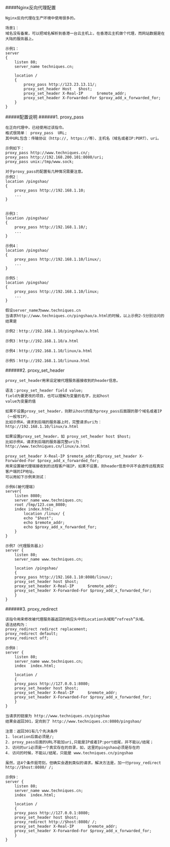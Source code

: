 ####Nginx反向代理配置

```
Nginx反向代理在生产环境中使用很多的。

场景1：
域名没有备案，可以把域名解析到香港一台云主机上，在香港云主机做个代理，而网站数据是在大陆的服务器上。

示例1：
server 
{
    listen 80;
    server_name techniques.cn;
    
    location /
    {
        proxy_pass http://123.23.13.11/;
        proxy_set_header Host   $host;
        proxy_set_header X-Real-IP      $remote_addr;
        proxy_set_header X-Forwarded-For $proxy_add_x_forwarded_for;
    }
}
```
#####配置说明
######1. proxy_pass

    在正向代理中，已经使用过该指令。
    格式很简单： proxy_pass  URL;
    其中URL包含：传输协议（http://, https://等）、主机名（域名或者IP:PORT）、uri。

    示例如下：
    proxy_pass http://www.techniques.cn/;
    proxy_pass http://192.168.200.101:8080/uri;
    proxy_pass unix:/tmp/www.sock;
    
    对于proxy_pass的配置有几种情况需要注意。
    示例2：
    location /pingshao/
    {
        proxy_pass http://192.168.1.10;
        ...
    }
    
    
    示例3：
    location /pingshao/
    {
        proxy_pass http://192.168.1.10/;
        ...
    }
    
    示例4：
    location /pingshao/
    {
        proxy_pass http://192.168.1.10/linux/;
        ...
    }
    
    示例5：
    location /pingshao/
    {
        proxy_pass http://192.168.1.10/linux;
        ...
    }
    
    假设server_name为www.techniques.cn
    当请求http://www.techniques.cn/pingshao/a.html的时候，以上示例2-5分别访问的结果是
    
    示例2：http://192.168.1.10/pingshao/a.html
    
    示例3：http://192.168.1.10/a.html
    
    示例4：http://192.168.1.10/linux/a.html
    
    示例5：http://192.168.1.10/linuxa.html
    

######2. proxy_set_header
```
proxy_set_header用来设定被代理服务器接收到的header信息。

语法：proxy_set_header field value;
field为要更改的项目，也可以理解为变量的名字，比如host
value为变量的值

如果不设置proxy_set_header，则默认host的值为proxy_pass后面跟的那个域名或者IP（一般写IP），
比如示例4，请求到后端的服务器上时，完整请求uri为：http://192.168.1.10/linux/a.html

如果设置proxy_set_header，如 proxy_set_header host $host;
比如示例4，请求到后端的服务器完整uri为：http://www.techniques.cn/linux/a.html

proxy_set_header X-Real-IP $remote_addr;和proxy_set_header X-Forwarded-For $proxy_add_x_forwarded_for;
用来设置被代理端接收到的远程客户端IP，如果不设置，则header信息中并不会透传远程真实客户端的IP地址。
可以用如下示例来测试：

示例6(被代理端)
server{
	listen 8080;
	server_name www.techniques.cn;
	root /tmp/123.com_8080;
	index index.html;
        location /linux/ {
	    echo "$host";
	    echo $remote_addr;
	    echo $proxy_add_x_forwarded_for;
	}
}

示例7（代理服务器上）
server {
    listen 80;
    server_name www.techniques.cn;

    location /pingshao/
    {
	proxy_pass http://192.168.1.10:8080/linux/;
	proxy_set_header host $host;
	proxy_set_header X-Real-IP      $remote_addr;
    proxy_set_header X-Forwarded-For $proxy_add_x_forwarded_for;
    }
}

```
######3. proxy_redirect
```
该指令用来修改被代理服务器返回的响应头中的Location头域和“refresh”头域。
语法结构为：
proxy_redirect redirect replacement;
proxy_redirect default;
proxy_redirect off;

示例8：
server {
    listen 80;
    server_name www.techniques.cn;
    index  index.html;

    location /
    {
	proxy_pass http://127.0.0.1:8080;
	proxy_set_header host $host;
	proxy_set_header X-Real-IP      $remote_addr;
    proxy_set_header X-Forwarded-For $proxy_add_x_forwarded_for;
    }
}

当请求的链接为 http://www.techniques.cn/pingshao
结果会返回301，定向到了 http://www.techniques.cn:8080/pingshao/

注意：返回301有几个先决条件
1. location后面必须是/; 
2. proxy_pass后面的URL不能加uri,只能是IP或者IP:port结尾，并不能以/结尾；
3. 访问的uri必须是一个真实存在的目录，如，这里的pingshao必须是存在的
4. 访问的时候，不能以/结尾，只能是 www.techniques.cn/pingshao

虽然，这4个条件挺苛刻，但确实会遇到类似的请求。解决方法是，加一行proxy_redirect http://$host:8080/ /;

示例9：
server {
    listen 80;
    server_name www.techniques.cn;
    index  index.html;

    location /
    {
	proxy_pass http://127.0.0.1:8080;
	proxy_set_header host $host;
	proxy_redirect http://$host:8080/ /;
	proxy_set_header X-Real-IP      $remote_addr;
    proxy_set_header X-Forwarded-For $proxy_add_x_forwarded_for;
    }
}


```